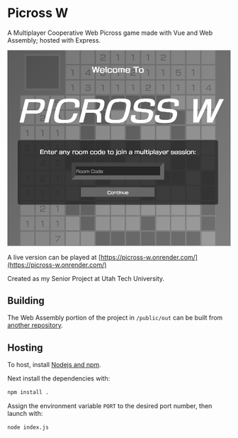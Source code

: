 # Picross W

A Multiplayer Cooperative Web Picross game made with Vue and Web Assembly; hosted with Express.

![image](/img.png)

A live version can be played at [https://picross-w.onrender.com/](https://picross-w.onrender.com/)

Created as my Senior Project at Utah Tech University.

## Building

The Web Assembly portion of the project in `/public/out` can be built from [another repository](https://github.com/BluAtlas/Picross-W-WASM).

## Hosting

To host, install [Nodejs and npm](https://nodejs.org/en).

Next install the dependencies with:

```sh
npm install .
```

Assign the environment variable `PORT` to the desired port number, then launch with:

```sh
node index.js
```

